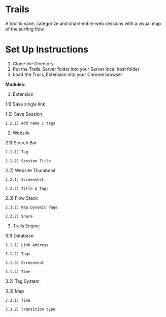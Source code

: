 
# Trails

A tool to save, categorize and share entire web sessions with a visual map of the surfing flow.

# Set Up Instructions

1. Clone the Directory 
2. Put the Trails_Server folder into your Server local host folder 
3. Load the Trails_Extension into your Chrome browser

**Modules:**

1) Extension
  
  1.1) Save single link 
  
  1.2) Save Session
  
    1.2.1) Add name / tags

2) Website

  2.1) Search Bar

    2.1.1) Tag

    2.1.2) Session Title

  2.2) Website Thumbnail

    2.2.1) Screenshot

    2.2.2) Title & Tags

  2.3) Flow Stack

    2.3.1) Map Dynamic Page
  
    2.3.2) Share

3) Trails Engine

  3.1) Database

    3.1.1) Link Address

    3.1.2) Tags

    3.1.3) Screenshot

    3.1.4) Time

  3.2) Tag System

  3.3) Map

    3.3.1) Time

    3.3.2) Transition type
